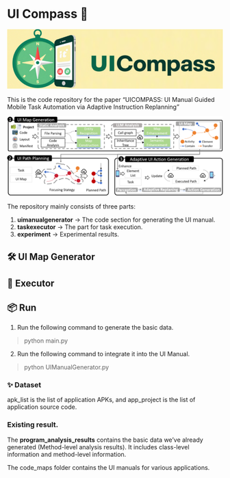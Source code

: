 
# UI Compass 🧭

![Project Banner](./logo.jpg) <!-- 替换为你的项目横幅或logo -->

This is the code repository for the paper  “UICOMPASS: UI Manual Guided Mobile Task Automation via Adaptive Instruction Replanning”


![Project Banner](./overview.jpg) <!-- 替换为你的项目横幅或logo -->


The repository mainly consists of three parts:  

1. **uimanualgenerator** → The code section for generating the UI manual.
2. **taskexecutor** → The part for task execution.  
3. **experiment** → Experimental results.


## 🛠️ UI Map Generator


## 🤖 Executor

## 📦 Run
1. Run the following command to generate the basic data.  
> python main.py
2. Run the following command to integrate it into the UI Manual.
> python UIManualGenerator.py


### ✨ Dataset
apk_list is the list of application APKs, and app_project is the list of application source code.


### Existing result.
The **program_analysis_results** contains the basic data we’ve already generated (Method-level analysis results). It includes class-level information and method-level information.

The code_maps folder contains the UI manuals for various applications.






